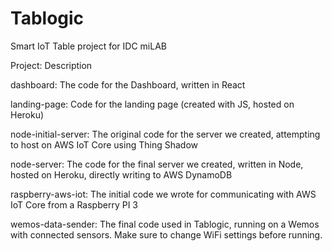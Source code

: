 # Tablogic
Smart IoT Table project for IDC miLAB

Project:	Description

dashboard:	The code for the Dashboard, written in React

landing-page:	Code for the landing page (created with JS, hosted on Heroku)

node-initial-server:	The original code for the server we created, attempting to host on AWS IoT Core using Thing Shadow

node-server:	The code for the final server we created, written in Node, hosted on Heroku, directly writing to AWS DynamoDB

raspberry-aws-iot:	The initial code we wrote for communicating with AWS IoT Core from a Raspberry PI 3

wemos-data-sender:	The final code used in Tablogic, running on a Wemos with connected sensors. Make sure to change WiFi settings before running.
